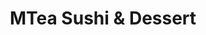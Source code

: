 ---
layout: place
title: MTea Sushi & Dessert
permalink: /new-jersey/princeton/mtea-sushi-dessert.html
stateAbbr: NJ
stateName: New Jersey
cityName: Princeton
seo:
  type: restaurant
  links: https://www.princetonmteasushidessert.com/
place_id: ChIJt97I6uznw4kRmbQE8lwuiS0
photos:
  - name: >-
      places/ChIJt97I6uznw4kRmbQE8lwuiS0/photos/AeeoHcKhywGSlras36sFJiVXo1nnEX82io8-kOuYDhLNVGrGP6tXoh2wRPNYcFAOIiAQBaKzyc4SjbPaYHH-B8GwpDrIgQXLa_vsCZ8tcW9aDpGGlDL7LLCDEc4n52TeVTcVZgtMu6VhNZNxBzDKxQKv9FONN_IKgdLRtmz_eIIhEDnYwbDwfUNJjvgjluV7NVt85itIAAqhHUzNz2aphiopduyVR40hyaFzT02B-G3PfkDIjvQ8uAvLOBVlyJ8xWLzJayl7tIXW2pHzDK105i9AEayBF9oYNT2K7fTUU5sL7t0Fng
    widthPx: 2048
    heightPx: 1536
    authorAttributions:
      - displayName: MTea Sushi & Dessert
        uri: https://maps.google.com/maps/contrib/108466656468883433854
        photoUri: >-
          https://lh3.googleusercontent.com/a-/ALV-UjX6EujzBOh2H9hzSlC6RMxDfRLGNsvTmerjyLTeIroQrezcC0r0=s100-p-k-no-mo
    flagContentUri: >-
      https://www.google.com/local/imagery/report/?cb_client=maps_api_places.places_api&image_key=!1e10!2sAF1QipMfwbuA8VRHgU8VpHLdFWnXWd5-KsD0PIBZ9x2p&hl=en-US
    googleMapsUri: >-
      https://www.google.com/maps/place//data=!3m4!1e2!3m2!1sAF1QipMfwbuA8VRHgU8VpHLdFWnXWd5-KsD0PIBZ9x2p!2e10!4m2!3m1!1s0x89c3e7eceac8deb7:0x2d892e5cf204b499
  - name: >-
      places/ChIJt97I6uznw4kRmbQE8lwuiS0/photos/AeeoHcJRyo8T6PCB7OKU3Ig3v_hykOXKXb0IMmwRo8XJQ12jTlP9xvPZwh0DQR4miAIQv2nPsCIT6vIwRcxB4c6myvb81V2E47uVnX7zaQXh4VLmYsfX73-Ig-hZvV4FFEZhWmggltdpmyj9hnCkGzR-3r3Qrc0I9QC4LMl7YKYSi_rnDwkkfenGa90IUcBj-lf3zBotM_Jzn1CpExlEUgdm-Df-4LfFSvpNx5afsazSlT46quEslHyIvuHfnl1o-mR9xqlEZAVS62q5ri1zNgDmPrh8mCEcYzStzZrH2H3dTjXsNA
    widthPx: 3024
    heightPx: 3780
    authorAttributions:
      - displayName: MTea Sushi & Dessert
        uri: https://maps.google.com/maps/contrib/108466656468883433854
        photoUri: >-
          https://lh3.googleusercontent.com/a-/ALV-UjX6EujzBOh2H9hzSlC6RMxDfRLGNsvTmerjyLTeIroQrezcC0r0=s100-p-k-no-mo
    flagContentUri: >-
      https://www.google.com/local/imagery/report/?cb_client=maps_api_places.places_api&image_key=!1e10!2sAF1QipOl7jRMm-XzVhUl7mtIKIsYCSoHr3LEX7j0qTti&hl=en-US
    googleMapsUri: >-
      https://www.google.com/maps/place//data=!3m4!1e2!3m2!1sAF1QipOl7jRMm-XzVhUl7mtIKIsYCSoHr3LEX7j0qTti!2e10!4m2!3m1!1s0x89c3e7eceac8deb7:0x2d892e5cf204b499
  - name: >-
      places/ChIJt97I6uznw4kRmbQE8lwuiS0/photos/AeeoHcLfjAH9CjrJfN0wWPwtykd7QMbkf2Pkhi2TE6U3rFkiS4oSZqM0ICnnIj97RxDL3okoTPVD-pZVaxCtCocHUOtUjFPoK9u2uH2FwJZyU8ohRfzvG36HnsTScpRxziY7-Eqvd8o3_bDvkeLygyMGq92du4FDzT9WZpwSdqlCq9e6OiplzrBxy1qdH5uNim-Q1dmussYCSn-Z2Dbz2Hwu2yTGFSinRLFMMVVuA61afxvs3pdWv3dZwx053GG8us0p2DW5Q2uUn6zxWkqshMxKNnfBKz2iX8YU5EqpBlbdRKdYMQH-K0yVkr5QovDGh3HiwkT19t8BpqI0jRTy3CxOtqkRT7FI5cLFkiS2Dsi__aAW-yNYaj0BG1EYL8LpX0Me41RzeNH6dcfpqi_wwFuK0RS5M4sp6psvBC7tMthxyrrE8g
    widthPx: 3628
    heightPx: 2721
    authorAttributions:
      - displayName: ning ning
        uri: https://maps.google.com/maps/contrib/109449587709316035046
        photoUri: >-
          https://lh3.googleusercontent.com/a/ACg8ocIunn2vvC8UFZSQKsE9UU1ZkmRb6-d6TT265BYolQczZyyxdg=s100-p-k-no-mo
    flagContentUri: >-
      https://www.google.com/local/imagery/report/?cb_client=maps_api_places.places_api&image_key=!1e10!2sCIHM0ogKEICAgIDfxre1QQ&hl=en-US
    googleMapsUri: >-
      https://www.google.com/maps/place//data=!3m4!1e2!3m2!1sCIHM0ogKEICAgIDfxre1QQ!2e10!4m2!3m1!1s0x89c3e7eceac8deb7:0x2d892e5cf204b499
  - name: >-
      places/ChIJt97I6uznw4kRmbQE8lwuiS0/photos/AeeoHcLQy7YpEv_1asOp-_s9-zViNpLF6kSkrUA3CrSC5ExQ-pVgg0XQZk1z_kF-GPkSafm5-F88oBIq8h2vpSAEWZhuEXihLshfhHuISoZFOg2gUaM-azuBzsDSebv9XhlaZVasdBoBGek6vuwbzmpK1xupdt_0sj_b6zfG9XjZtnuLnvQV9sDLeceTEYGJVkGHuWMAAAa6Gan8ybHzet7SkV5fcg-OwIjuuE73XeXiTOgCWQusapv1kjSBZeNtNmFUVpln6n4o2gvgWVFAcw_FVHUrj-VbkeWh_V4tHogb1WeWuA
    widthPx: 4032
    heightPx: 3024
    authorAttributions:
      - displayName: MTea Sushi & Dessert
        uri: https://maps.google.com/maps/contrib/108466656468883433854
        photoUri: >-
          https://lh3.googleusercontent.com/a-/ALV-UjX6EujzBOh2H9hzSlC6RMxDfRLGNsvTmerjyLTeIroQrezcC0r0=s100-p-k-no-mo
    flagContentUri: >-
      https://www.google.com/local/imagery/report/?cb_client=maps_api_places.places_api&image_key=!1e10!2sAF1QipNgVUOAbwn1_WvjH6K2KGWQkwQxnsJVWHDYB4YL&hl=en-US
    googleMapsUri: >-
      https://www.google.com/maps/place//data=!3m4!1e2!3m2!1sAF1QipNgVUOAbwn1_WvjH6K2KGWQkwQxnsJVWHDYB4YL!2e10!4m2!3m1!1s0x89c3e7eceac8deb7:0x2d892e5cf204b499
  - name: >-
      places/ChIJt97I6uznw4kRmbQE8lwuiS0/photos/AeeoHcITx0Chb4RO3BL2I8jYkV2i_1SN2hl-QyR5qtSSr7qZJV7OhTBVQhaGS1SAoEPQcf632ivsbXC325HKKbQI4pcUWrfJoKYgXdQfChe1BKDFAUf4lcPEmCscPJgzCe13y3ZM3_FzkKJcR23xYkGZ4LVDrlao0Lb4uuHFJqa58XecNiOxa3wmitDI9b7FR0AvD7W480kstMt_iA2z2GVVQu7XHdrEZeHGyK-w_9OWAJvbHBBNSg7N4sZJmV9t0WtDqY00DoqMbx9TjQx8f-fjWHXDLSm-Nr0EtxnZbNZs8Owo0Q
    widthPx: 960
    heightPx: 640
    authorAttributions:
      - displayName: MTea Sushi & Dessert
        uri: https://maps.google.com/maps/contrib/108466656468883433854
        photoUri: >-
          https://lh3.googleusercontent.com/a-/ALV-UjX6EujzBOh2H9hzSlC6RMxDfRLGNsvTmerjyLTeIroQrezcC0r0=s100-p-k-no-mo
    flagContentUri: >-
      https://www.google.com/local/imagery/report/?cb_client=maps_api_places.places_api&image_key=!1e10!2sAF1QipOvx3Np03epJ0CN5bYlaXYdAgFW_Fh8w2EPi_9_&hl=en-US
    googleMapsUri: >-
      https://www.google.com/maps/place//data=!3m4!1e2!3m2!1sAF1QipOvx3Np03epJ0CN5bYlaXYdAgFW_Fh8w2EPi_9_!2e10!4m2!3m1!1s0x89c3e7eceac8deb7:0x2d892e5cf204b499
  - name: >-
      places/ChIJt97I6uznw4kRmbQE8lwuiS0/photos/AeeoHcLs25hs9hshPVjTt7fw_6klQ6NwowZRP1IgSOeKLMjaTE9FifnpTlApW_LdApxEtMDrPh_71mhGJeu87qICeDy4tMlQWH6-P3Zx97Hr9IGu-BR7NCxViW08IIsm_Ub0EeuEZGygE4XsMaQeTOuc9uJ6Yux2PsnxZ7qxnxu_XBZ4e1CvgoZgQZEJUOr-0Xf4ji827nDopZGf_zFi2xbgv3bKusEm8FbKZBw-cIxoiWt1geZBfoXA_TZJKHsN7i9z47BBrNc6io2cNsekgyuksXHcljW4JjUcNf9Pdnwx3oFSEw
    widthPx: 1308
    heightPx: 1744
    authorAttributions:
      - displayName: MTea Sushi & Dessert
        uri: https://maps.google.com/maps/contrib/108466656468883433854
        photoUri: >-
          https://lh3.googleusercontent.com/a-/ALV-UjX6EujzBOh2H9hzSlC6RMxDfRLGNsvTmerjyLTeIroQrezcC0r0=s100-p-k-no-mo
    flagContentUri: >-
      https://www.google.com/local/imagery/report/?cb_client=maps_api_places.places_api&image_key=!1e10!2sAF1QipOMn6fYLd32fa2CqDZaUWAY0Xf-3KkF2oZEw5Wf&hl=en-US
    googleMapsUri: >-
      https://www.google.com/maps/place//data=!3m4!1e2!3m2!1sAF1QipOMn6fYLd32fa2CqDZaUWAY0Xf-3KkF2oZEw5Wf!2e10!4m2!3m1!1s0x89c3e7eceac8deb7:0x2d892e5cf204b499
  - name: >-
      places/ChIJt97I6uznw4kRmbQE8lwuiS0/photos/AeeoHcLQCrt-mhu_DEF38qpvQv4dlvVhcaOhvpRmpGBHRfDJkOujY-auFdr6O4uiugqtwZuK-hU0Fzmxi1FydDTSndYjM6CtVnu8sTzIUq1cMyR5utDlzjayEiad9NG3AJ1dxk945SUPOa_c2uOv7zrl39HvSmExNTaH1qIp28axEfxm8IQpiaiRkmSryAfRGuiA26CbkwybF2MlfyQFcv8ucTKzNb24BYD3hYk9nebIXEJJgZTqgdziHJV_xXkH2lLz0HNQTmksU9yMnLKlkGrhFVJAJFgSAvGQBPheS40TOKhyjzUX-WLbBn8F1hKoPk5qBjMhBLkTWRROFjYkYy9X6UNPqpRFrxyjwjvjt8Sq0qV5FJnou0gUQVgm7bG8SiMZrKs6p0PeOxPsqKnHWDtGKFrSdrJfXJIKTq0LR-YJ-8RDkUeXonh6aOuLdvnxFJPa
    widthPx: 3000
    heightPx: 4000
    authorAttributions:
      - displayName: Ollie Hennis
        uri: https://maps.google.com/maps/contrib/101268067512632302714
        photoUri: >-
          https://lh3.googleusercontent.com/a-/ALV-UjVrlz0Ofd-cj0HV7JhqtF_X1yi29ogvsqcwN3JyAxxCWj08UW8=s100-p-k-no-mo
    flagContentUri: >-
      https://www.google.com/local/imagery/report/?cb_client=maps_api_places.places_api&image_key=!1e10!2sCIABIhADyc5UNxzdDWfGm8IAApP4&hl=en-US
    googleMapsUri: >-
      https://www.google.com/maps/place//data=!3m4!1e2!3m2!1sCIABIhADyc5UNxzdDWfGm8IAApP4!2e10!4m2!3m1!1s0x89c3e7eceac8deb7:0x2d892e5cf204b499
  - name: >-
      places/ChIJt97I6uznw4kRmbQE8lwuiS0/photos/AeeoHcKwtJcukTHyoQFgpbsnP6m9ahIq2LfDlco6wKbyndKeLLPspHSvqX0MUrw8VK-jayi78CBAMgf_o-td71kH65GDohzGGaUAx8dun1Y35t1lhYsBgv3Llq0Vwe6CJ50g3CS2x0WGYH618V7ErcZs4xBkCbEpgKiR7sZab2iYZ8OvM8jM90UxP7tIvWFzLaM3Y0OgEQhmlY74IIQATry0kwKZBwVtIJ1ja99qIpW7DBeOvezRe9sazfDbF7UzWhr6Oq0j3pKhMHiBf1LdAUh-RjQZ8cC9SP6FwqfdoMgb81doLkZdAJHHILOTJj3tLYscmiP_i7L-hr3TyH1DevRZnTua6Dqf_yJMoc71nCQ0ij7mlgtn6zyKP5tIYVejkiXTn0XHezJjgGGv0qf6S8u7o-zzjlPHrutTiJcaqQsH1vyntQ
    widthPx: 4800
    heightPx: 3600
    authorAttributions:
      - displayName: Jessica Hou
        uri: https://maps.google.com/maps/contrib/117263674635474951810
        photoUri: >-
          https://lh3.googleusercontent.com/a/ACg8ocKnPQVaKXJQ7Ur_dTNOU58s5Tgls8CzuzwvZkyaZ0kl9SQ1sVa1=s100-p-k-no-mo
    flagContentUri: >-
      https://www.google.com/local/imagery/report/?cb_client=maps_api_places.places_api&image_key=!1e10!2sCIHM0ogKEICAgID_9MmZeA&hl=en-US
    googleMapsUri: >-
      https://www.google.com/maps/place//data=!3m4!1e2!3m2!1sCIHM0ogKEICAgID_9MmZeA!2e10!4m2!3m1!1s0x89c3e7eceac8deb7:0x2d892e5cf204b499
  - name: >-
      places/ChIJt97I6uznw4kRmbQE8lwuiS0/photos/AeeoHcJfvmiA2WUDA-H_9SalsXLQ4CIAzi7L5M0OWi47R2dHP-flhOLq2skMrc7T8EIbXdXiCJsu-vhgkP-Ki8OHaz0TRhGKTYSE72hgAoMz47bEFKUfmrCxQwp7ReIujmWbUHe1lAmzhmn3_tixXb6DR6dLYl2hrrxn8tPgsK0oapjHH3VecjWqdXHJ6lQpB9pdR1JKBsCzPHLctXdygQJNHuXBH64UBmkozFfHE6UkGaE25fxCLR6zvWXdcX867DnCTTJxdcBc03kooKpmb-75PC-eVpW_XpMD1GwZYV1hmtG5s-4LlBGAfnK5hbJ5qHAHCIcofyqnZ0OJEkEyh1ran0c_z_zi_7TG0LqUu-LqNRXJS-GAWDP51HxPv1IUfFRHsQEZFhPMbCQO2DE4VaX1ssBhbEFMlvt_2CJs9vRcLicxB5pV
    widthPx: 4032
    heightPx: 3024
    authorAttributions:
      - displayName: Eve Bauer
        uri: https://maps.google.com/maps/contrib/113820060224170080050
        photoUri: >-
          https://lh3.googleusercontent.com/a-/ALV-UjVPvyJWqZslWpU7N8H_vAkd_Yh_hpJAA-c93o53g5qIaFUFXgJt=s100-p-k-no-mo
    flagContentUri: >-
      https://www.google.com/local/imagery/report/?cb_client=maps_api_places.places_api&image_key=!1e10!2sCIHM0ogKEICAgIDfmZDS2QE&hl=en-US
    googleMapsUri: >-
      https://www.google.com/maps/place//data=!3m4!1e2!3m2!1sCIHM0ogKEICAgIDfmZDS2QE!2e10!4m2!3m1!1s0x89c3e7eceac8deb7:0x2d892e5cf204b499
  - name: >-
      places/ChIJt97I6uznw4kRmbQE8lwuiS0/photos/AeeoHcK_at29zY5Y4tb1r-jJd4ewrbipfX5NimTVE5IGwu82rDV5J3TxXkPT0LAqh2iTdnQQwQmBlSHUnmGrJH3kT4ukJsyGPZETQAYZTXmmP2BBaFNdJnLKaZz2sy58g7THiTjXANWmA6X07ffTCuGmJ7X-4jWc4fCJEZXueHabtG2dNUIZrB4NJ1s9G22GhMO0qnQH_w_cMm0yBqDRylWtTtWEgIzM1gPM1V-4FEWgWpanmPw9VWOEmtBJshUVDkmA6unwA_0_VSNrv1u0I3GrxpUyNpbkD1DkgxvlcQkNtS2IL5ajzP6VrMahydnOKTYxnkUF-soX2bKMd6z0Xc65F9UBRWeWwtC7xMde9fuWSENZKu2IbvnZ-3rmGVG1i5mPHvhQ7yDfVCKjn73-rsc8rX3V3_WJ_LcNbdvtT--BqEZ85w
    widthPx: 4000
    heightPx: 3000
    authorAttributions:
      - displayName: Herly Velarde
        uri: https://maps.google.com/maps/contrib/113118023428742078232
        photoUri: >-
          https://lh3.googleusercontent.com/a/ACg8ocI4BitbmOBHXdTWmJG2TwQafn8YeFyEJnX8FeaU27Uvm0Mv2g=s100-p-k-no-mo
    flagContentUri: >-
      https://www.google.com/local/imagery/report/?cb_client=maps_api_places.places_api&image_key=!1e10!2sCIHM0ogKEICAgIChp73CdA&hl=en-US
    googleMapsUri: >-
      https://www.google.com/maps/place//data=!3m4!1e2!3m2!1sCIHM0ogKEICAgIChp73CdA!2e10!4m2!3m1!1s0x89c3e7eceac8deb7:0x2d892e5cf204b499
address: 86 Nassau St, Princeton, NJ 08542, USA
street: 86 Nassau St
city: Princeton
state: NJ
zip: '08542'
country: USA
neighborhood: null
latitude: '40.349800'
longitude: '-74.660159'
accessibility_options:
  wheelchairAccessibleEntrance: true
  wheelchairAccessibleRestroom: true
  wheelchairAccessibleSeating: true
business_status: OPERATIONAL
name: MTea Sushi & Dessert
google_maps_links:
  directionsUri: >-
    https://www.google.com/maps/dir//''/data=!4m7!4m6!1m1!4e2!1m2!1m1!1s0x89c3e7eceac8deb7:0x2d892e5cf204b499!3e0
  placeUri: https://maps.google.com/?cid=3281204780248380569
  writeAReviewUri: >-
    https://www.google.com/maps/place//data=!4m3!3m2!1s0x89c3e7eceac8deb7:0x2d892e5cf204b499!12e1
  reviewsUri: >-
    https://www.google.com/maps/place//data=!4m4!3m3!1s0x89c3e7eceac8deb7:0x2d892e5cf204b499!9m1!1b1
  photosUri: >-
    https://www.google.com/maps/place//data=!4m3!3m2!1s0x89c3e7eceac8deb7:0x2d892e5cf204b499!10e5
primary_type: Sushi Restaurant
opening_hours:
  regular: null
  current: null
secondary_opening_hours:
  regular:
    weekdayDescriptions: null
    type: null
  current:
    weekdayDescriptions: null
    type: null
phone: (848) 668-3296
price_level: null
price_range: null
rating: '4.8'
rating_count: 0
website: https://www.princetonmteasushidessert.com/
description: >-
  Discover MTea Sushi & Dessert in Princeton, NJ$$$MTea Sushi & Dessert in
  Princeton, NJ, stands out as a top-rated spot for fresh sushi and creative
  desserts, blending Japanese flavors with innovative twists that appeal to
  sushi enthusiasts nearby. This cozy eatery features accessible entrances and
  seating, making it welcoming for all visitors, along with outdoor options that
  enhance the dining experience on pleasant days. Patrons can enjoy a variety of
  high-quality dishes, from flavorful poke bowls to refreshing teas, all
  prepared with care in a clean and inviting atmosphere. Whether you're seeking
  the best sushi near you or a casual place for Japanese-inspired meals, this
  location offers generous portions and a menu that caters to families and
  groups alike.
generative_summary: >-
  Discover MTea Sushi & Dessert in Princeton, NJ$$$MTea Sushi & Dessert in
  Princeton, NJ, stands out as a top-rated spot for fresh sushi and creative
  desserts, blending Japanese flavors with innovative twists that appeal to
  sushi enthusiasts nearby. This cozy eatery features accessible entrances and
  seating, making it welcoming for all visitors, along with outdoor options that
  enhance the dining experience on pleasant days. Patrons can enjoy a variety of
  high-quality dishes, from flavorful poke bowls to refreshing teas, all
  prepared with care in a clean and inviting atmosphere. Whether you're seeking
  the best sushi near you or a casual place for Japanese-inspired meals, this
  location offers generous portions and a menu that caters to families and
  groups alike.
generative_disclosure: Summarized by AI using the Grok-3-Mini model.
reviews:
  - name: >-
      places/ChIJt97I6uznw4kRmbQE8lwuiS0/reviews/ChZDSUhNMG9nS0VJQ0FnTURRcEtEbWRBEAE
    relativePublishTimeDescription: a month ago
    rating: 4
    text:
      text: >-
        First time here!


        The place is really tiny, and with so many people, it wasn’t the most
        comfortable. We ordered at the kiosk and waited about 10 minutes for our
        food, which was fine. The food was good, but I found it a bit pricey for
        the portion sizes. Also, I didn’t like the silken tofu in the bowl—firm
        tofu would have been a better choice in my opinion. The veggies were
        fresh and nice, though.


        What really affected the experience for me was the super loud music. We
        literally couldn’t hear each other at the table, which was a huge
        letdown.
      languageCode: en
    originalText:
      text: >-
        First time here!


        The place is really tiny, and with so many people, it wasn’t the most
        comfortable. We ordered at the kiosk and waited about 10 minutes for our
        food, which was fine. The food was good, but I found it a bit pricey for
        the portion sizes. Also, I didn’t like the silken tofu in the bowl—firm
        tofu would have been a better choice in my opinion. The veggies were
        fresh and nice, though.


        What really affected the experience for me was the super loud music. We
        literally couldn’t hear each other at the table, which was a huge
        letdown.
      languageCode: en
    authorAttribution:
      displayName: Diana Dvorská
      uri: https://www.google.com/maps/contrib/107783948626034549522/reviews
      photoUri: >-
        https://lh3.googleusercontent.com/a/ACg8ocL7FVYe9sqPBD9PF0e0v8h0iLdXo0eW9ndUltJQEYcEsLnv7g=s128-c0x00000000-cc-rp-mo-ba4
    publishTime: '2025-03-09T01:07:28.420578Z'
    flagContentUri: >-
      https://www.google.com/local/review/rap/report?postId=ChZDSUhNMG9nS0VJQ0FnTURRcEtEbWRBEAE&d=17924085&t=1
    googleMapsUri: >-
      https://www.google.com/maps/reviews/data=!4m6!14m5!1m4!2m3!1sChZDSUhNMG9nS0VJQ0FnTURRcEtEbWRBEAE!2m1!1s0x89c3e7eceac8deb7:0x2d892e5cf204b499
  - name: >-
      places/ChIJt97I6uznw4kRmbQE8lwuiS0/reviews/ChZDSUhNMG9nS0VJQ0FnSUN2LUpUbUlnEAE
    relativePublishTimeDescription: 4 months ago
    rating: 5
    text:
      text: >-
        Happy experience with MTea!!

        The customer service was outstanding-

        friendly, attentive, and genuinely welcoming. The poke bowl was
        absolutely delicious and

        packed with fresh, high-quality ingredients. The portion was generous.
        If you're looking for great food and exceptional service, Mtea and Sushi
        is the place to go. Highly recommend!
      languageCode: en
    originalText:
      text: >-
        Happy experience with MTea!!

        The customer service was outstanding-

        friendly, attentive, and genuinely welcoming. The poke bowl was
        absolutely delicious and

        packed with fresh, high-quality ingredients. The portion was generous.
        If you're looking for great food and exceptional service, Mtea and Sushi
        is the place to go. Highly recommend!
      languageCode: en
    authorAttribution:
      displayName: 杨雨
      uri: https://www.google.com/maps/contrib/106115057691003675823/reviews
      photoUri: >-
        https://lh3.googleusercontent.com/a/ACg8ocLeH69QnXDMo1xV8MHkqeffbMk7wx0h46mUToGnWNapBhJqiQ=s128-c0x00000000-cc-rp-mo
    publishTime: '2024-12-07T23:44:19.881397Z'
    flagContentUri: >-
      https://www.google.com/local/review/rap/report?postId=ChZDSUhNMG9nS0VJQ0FnSUN2LUpUbUlnEAE&d=17924085&t=1
    googleMapsUri: >-
      https://www.google.com/maps/reviews/data=!4m6!14m5!1m4!2m3!1sChZDSUhNMG9nS0VJQ0FnSUN2LUpUbUlnEAE!2m1!1s0x89c3e7eceac8deb7:0x2d892e5cf204b499
  - name: >-
      places/ChIJt97I6uznw4kRmbQE8lwuiS0/reviews/ChZDSUhNMG9nS0VJQ0FnSUNYNjdIY0l3EAE
    relativePublishTimeDescription: 5 months ago
    rating: 5
    text:
      text: >-
        Everything here is great. The vibes, food, drinks, and desserts are all
        amazing. I only got a drink and a dessert, but there were plenty of
        other excellent options. Their passion fruit green tea was so refreshing
        and captured the passion fruit taste. I also got their creme brulee
        mille crepe (the employees were kind enough to suggest their favorites).
        It was extremely good and sweet. Although the creme brulee aspect wasn't
        the best (sugar wasn't completely melted), the crepes taste made up for
        it. I was able to study there and have a great snack. I am definitely
        coming back to try their other desserts and delicious foods!
      languageCode: en
    originalText:
      text: >-
        Everything here is great. The vibes, food, drinks, and desserts are all
        amazing. I only got a drink and a dessert, but there were plenty of
        other excellent options. Their passion fruit green tea was so refreshing
        and captured the passion fruit taste. I also got their creme brulee
        mille crepe (the employees were kind enough to suggest their favorites).
        It was extremely good and sweet. Although the creme brulee aspect wasn't
        the best (sugar wasn't completely melted), the crepes taste made up for
        it. I was able to study there and have a great snack. I am definitely
        coming back to try their other desserts and delicious foods!
      languageCode: en
    authorAttribution:
      displayName: Sebastian Ortega
      uri: https://www.google.com/maps/contrib/108871711300374978207/reviews
      photoUri: >-
        https://lh3.googleusercontent.com/a-/ALV-UjV7DraJqs4slTLlhStF_2-Qx4vVd65sLP7we3qIdWjlKTTmOwlntQ=s128-c0x00000000-cc-rp-mo-ba6
    publishTime: '2024-10-20T18:04:11.678050Z'
    flagContentUri: >-
      https://www.google.com/local/review/rap/report?postId=ChZDSUhNMG9nS0VJQ0FnSUNYNjdIY0l3EAE&d=17924085&t=1
    googleMapsUri: >-
      https://www.google.com/maps/reviews/data=!4m6!14m5!1m4!2m3!1sChZDSUhNMG9nS0VJQ0FnSUNYNjdIY0l3EAE!2m1!1s0x89c3e7eceac8deb7:0x2d892e5cf204b499
  - name: >-
      places/ChIJt97I6uznw4kRmbQE8lwuiS0/reviews/ChZDSUhNMG9nS0VJQ0FnSURQdWYtR1F3EAE
    relativePublishTimeDescription: 4 months ago
    rating: 5
    text:
      text: >-
        I had an amazing experience at Mtea and Sushi! The customer service was
        outstanding—friendly, attentive, and genuinely welcoming. The poke bowl
        was absolutely delicious and packed with fresh, high-quality
        ingredients. The portion was generous. If you’re looking for great food
        and exceptional service, Mtea and Sushi is the place to go. Highly
        recommend!
      languageCode: en
    originalText:
      text: >-
        I had an amazing experience at Mtea and Sushi! The customer service was
        outstanding—friendly, attentive, and genuinely welcoming. The poke bowl
        was absolutely delicious and packed with fresh, high-quality
        ingredients. The portion was generous. If you’re looking for great food
        and exceptional service, Mtea and Sushi is the place to go. Highly
        recommend!
      languageCode: en
    authorAttribution:
      displayName: Lillian Hsu
      uri: https://www.google.com/maps/contrib/104418287512120739809/reviews
      photoUri: >-
        https://lh3.googleusercontent.com/a-/ALV-UjVjoBrYlKY7D8MOOasq1OjwejkZv85BvKVEo7Tcaz7glr6VQU-_=s128-c0x00000000-cc-rp-mo
    publishTime: '2024-12-03T23:27:27.545534Z'
    flagContentUri: >-
      https://www.google.com/local/review/rap/report?postId=ChZDSUhNMG9nS0VJQ0FnSURQdWYtR1F3EAE&d=17924085&t=1
    googleMapsUri: >-
      https://www.google.com/maps/reviews/data=!4m6!14m5!1m4!2m3!1sChZDSUhNMG9nS0VJQ0FnSURQdWYtR1F3EAE!2m1!1s0x89c3e7eceac8deb7:0x2d892e5cf204b499
  - name: >-
      places/ChIJt97I6uznw4kRmbQE8lwuiS0/reviews/ChZDSUhNMG9nS0VJQ0FnSURmbVpEU0dREAE
    relativePublishTimeDescription: 3 months ago
    rating: 5
    text:
      text: >-
        It’s my first time coming to this place with my friends and the Oreo
        Brûlée Bubble tea is really good! I also ate their cookies and cream
        macaroon and they are very good quality. The employees are very
        respectable, kind and welcoming. I highly recommend coming to visit and
        trying their boba + food :)
      languageCode: en
    originalText:
      text: >-
        It’s my first time coming to this place with my friends and the Oreo
        Brûlée Bubble tea is really good! I also ate their cookies and cream
        macaroon and they are very good quality. The employees are very
        respectable, kind and welcoming. I highly recommend coming to visit and
        trying their boba + food :)
      languageCode: en
    authorAttribution:
      displayName: Eve Bauer
      uri: https://www.google.com/maps/contrib/113820060224170080050/reviews
      photoUri: >-
        https://lh3.googleusercontent.com/a-/ALV-UjVPvyJWqZslWpU7N8H_vAkd_Yh_hpJAA-c93o53g5qIaFUFXgJt=s128-c0x00000000-cc-rp-mo
    publishTime: '2025-01-08T02:55:22.642148Z'
    flagContentUri: >-
      https://www.google.com/local/review/rap/report?postId=ChZDSUhNMG9nS0VJQ0FnSURmbVpEU0dREAE&d=17924085&t=1
    googleMapsUri: >-
      https://www.google.com/maps/reviews/data=!4m6!14m5!1m4!2m3!1sChZDSUhNMG9nS0VJQ0FnSURmbVpEU0dREAE!2m1!1s0x89c3e7eceac8deb7:0x2d892e5cf204b499
review_summary: >-
  Customer Review Highlights$$$Folks who visit this sushi spot often rave about
  the fresh, high-quality ingredients in dishes like poke bowls and boba teas,
  making it a go-to choice for tasty meals in a welcoming setting. Many
  appreciate the friendly service and generous portions that leave you feeling
  satisfied, though some note the space can feel a bit snug during busy times.
  Overall, the vibe is upbeat with great drinks and desserts that add a fun
  twist, encouraging repeat visits for anyone hunting for reliable sushi
  restaurants nearby. While a few mentions point to lively music that might make
  conversations tricky, the positives like the clean environment and attentive
  staff keep the feedback mostly glowing and honest. If you're on the hunt for
  solid Japanese places near me, this spot delivers a solid experience worth
  trying.
review_disclosure: Summarized by AI using the Grok-3-Mini model.
parking_options:
  paidStreetParking: true
  paidGarageParking: true
payment_options:
  acceptsCreditCards: true
  acceptsDebitCards: true
  acceptsCashOnly: false
allow_dogs: null
curbside_pickup: false
delivery: true
dine_in: true
good_for_children: true
good_for_groups: null
good_for_sports: false
live_music: false
menu_for_children: false
outdoor_seating: true
reservable: false
restroom: true
serves_beer: null
serves_breakfast: true
serves_brunch: null
serves_cocktails: null
serves_coffee: true
serves_dinner: true
serves_dessert: true
serves_lunch: true
serves_vegetarian_food: null
serves_wine: null
takeout: true
update_category: pro
places_description: null

---
